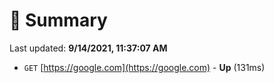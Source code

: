 # 📖 Summary
Last updated: **9/14/2021, 11:37:07 AM**

- `GET` [https://google.com](https://google.com) - **Up** (131ms)
